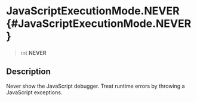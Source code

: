 JavaScriptExecutionMode.NEVER {#JavaScriptExecutionMode.NEVER}
=============================

> int **NEVER**

Description
-----------

Never show the JavaScript debugger. Treat runtime errors by throwing a
JavaScript exceptions.
